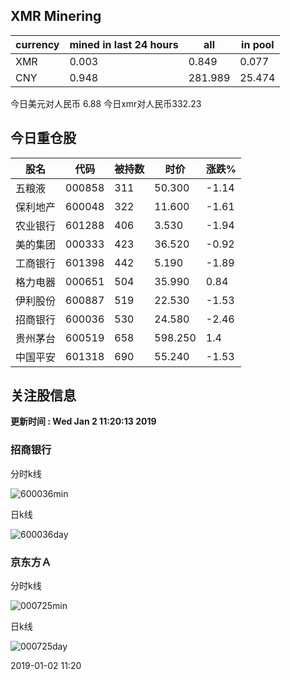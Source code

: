 ## XMR Minering

|currency|mined in last 24 hours|all|in pool|
|---|---|---|---|
|XMR|0.003|0.849|0.077|
|CNY|0.948|281.989|25.474|

今日美元对人民币 6.88	今日xmr对人民币332.23


## 今日重仓股 

|股名|代码|被持数|时价|涨跌%|
|---|---|---|---|---|
|五粮液|000858|311|50.300|-1.14|
|保利地产|600048|322|11.600|-1.61|
|农业银行|601288|406|3.530|-1.94|
|美的集团|000333|423|36.520|-0.92|
|工商银行|601398|442|5.190|-1.89|
|格力电器|000651|504|35.990|0.84|
|伊利股份|600887|519|22.530|-1.53|
|招商银行|600036|530|24.580|-2.46|
|贵州茅台|600519|658|598.250|1.4|
|中国平安|601318|690|55.240|-1.53|

## 关注股信息
**更新时间 : Wed Jan  2 11:20:13 2019**
### 招商银行 
分时k线

![600036min](http://image.sinajs.cn/newchart/min/n/sh600036.gif)

日k线

![600036day](http://image.sinajs.cn/newchart/daily/n/sh600036.gif)

### 京东方Ａ 
分时k线

![000725min](http://image.sinajs.cn/newchart/min/n/sz000725.gif)

日k线

![000725day](http://image.sinajs.cn/newchart/daily/n/sz000725.gif)

2019-01-02 11:20